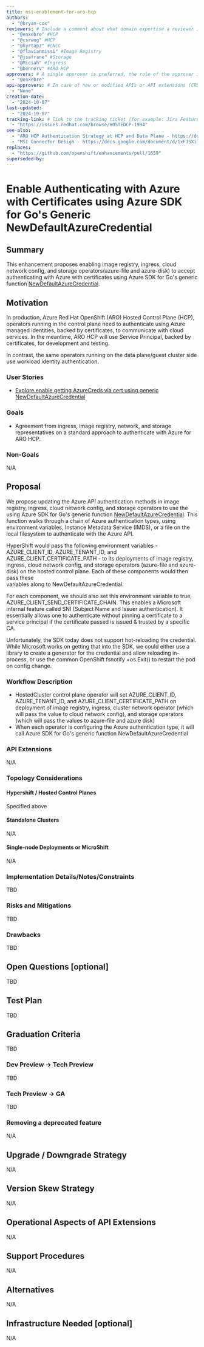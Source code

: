 ```yaml
---
title: msi-enablement-for-aro-hcp
authors:
  - "@bryan-cox"
reviewers: # Include a comment about what domain expertise a reviewer is expected to bring and what area of the enhancement you expect them to focus on. For example: - "@networkguru, for networking aspects, please look at IP bootstrapping aspect"
  - "@enxebre" #HCP
  - "@csrwng" #HCP
  - "@kyrtapz" #CNCC
  - "@flavianmissi" #Image Registry
  - "@jsafrane" #Storage
  - "@Miciah" #Ingress
  - "@bennerv" #ARO HCP
approvers: # A single approver is preferred, the role of the approver is to raise important questions, help ensure the enhancement receives reviews from all applicable areas/SMEs, and determine when consensus is achieved such that the EP can move forward to implementation.  Having multiple approvers makes it difficult to determine who is responsible for the actual approval.
  - "@enxebre"
api-approvers: # In case of new or modified APIs or API extensions (CRDs, aggregated apiservers, webhooks, finalizers). If there is no API change, use "None"
  - "None"
creation-date: 
  - "2024-10-07"
last-updated:
  - "2024-10-07"
tracking-link: # link to the tracking ticket (for example: Jira Feature or Epic ticket) that corresponds to this enhancement
  - "https://issues.redhat.com/browse/HOSTEDCP-1994"
see-also:
  - "ARO HCP Authentication Strategy at HCP and Data Plane - https://docs.google.com/document/d/1Z7N2LAnRlgSgrFjjl2absOnkGFsI2TMcbwaW_CA1qek/edit#heading=h.bupciudrwmna"
  - "MSI Connector Design - https://docs.google.com/document/d/1xFJSXi71bl-fpAJBr2MM1iFdUqeQnlcneAjlH8ogQxQ/edit#heading=h.8e4x3inip35u"
replaces:
  - "https://github.com/openshift/enhancements/pull/1659"
superseded-by:
---
```


# Enable Authenticating with Azure with Certificates using Azure SDK for Go's Generic NewDefaultAzureCredential

## Summary

This enhancement proposes enabling image registry, ingress, cloud network config, and storage operators(azure-file and 
azure-disk) to accept authenticating with Azure with certificates using Azure SDK for Go's generic function 
[NewDefaultAzureCredential](https://github.com/Azure/azure-sdk-for-go/blob/4ebe2fa68c8f9f0a0737d4569810525b4ac45834/sdk/azidentity/default_azure_credential.go#L63).

## Motivation

In production, Azure Red Hat OpenShift (ARO) Hosted Control Plane (HCP), operators running in the control plane need to
authenticate using Azure managed identities, backed by certificates, to communicate with cloud services. In the 
meantime, ARO HCP will use Service Principal, backed by certificates, for development and testing. 

In contrast, the same operators running on the data plane/guest cluster side use workload identity authentication.

### User Stories

* [Explore enable getting AzureCreds via cert using generic NewDefaultAzureCredential](https://issues.redhat.com/browse/HOSTEDCP-1994)

### Goals

* Agreement from ingress, image registry, network, and storage representatives on a standard approach to authenticate with Azure for ARO HCP.

### Non-Goals

N/A

## Proposal

We propose updating the Azure API authentication methods in image registry, ingress, cloud network config, and storage 
operators to use the using Azure SDK for Go's generic function [NewDefaultAzureCredential](https://github.com/Azure/azure-sdk-for-go/blob/4ebe2fa68c8f9f0a0737d4569810525b4ac45834/sdk/azidentity/default_azure_credential.go#L63).
This function walks through a chain of Azure authentication types, using environment variables, Instance Metadata Service (IMDS), or a file on the local filesystem to authenticate with the Azure API.  

HyperShift would pass the following environment variables - AZURE_CLIENT_ID, AZURE_TENANT_ID, and 
AZURE_CLIENT_CERTIFICATE_PATH - to its deployments of image registry, ingress, cloud network config, and storage 
operators (azure-file and azure-disk) on the hosted control plane. Each of these components would then pass these  
variables along to NewDefaultAzureCredential.

For each component, we should also set this environment variable to true, AZURE_CLIENT_SEND_CERTIFICATE_CHAIN. This 
enables a Microsoft internal feature called SNI (Subject Name and Issuer authentication). It essentially allows one to 
authenticate without pinning a certificate to a service principal if the certificate passed is issued & trusted by a 
specific CA. 

Unfortunately, the SDK today does not support hot-reloading the credential. While Microsoft works on getting that into 
the SDK, we could either use a library to create a generator for the credential and allow reloading in-process, or use 
the common OpenShift fsnotify +os.Exit() to restart the pod on config change.

### Workflow Description

* HostedCluster control plane operator will set AZURE_CLIENT_ID, AZURE_TENANT_ID, and AZURE_CLIENT_CERTIFICATE_PATH on deployment of image registry, ingress, cluster network operator (which will pass the value to cloud network config), and storage operators (which will pass the values to azure-file and azure disk)
* When each operator is configuring the Azure authentication type, it will call Azure SDK for Go's generic function NewDefaultAzureCredential

### API Extensions

N/A

### Topology Considerations

#### Hypershift / Hosted Control Planes

Specified above

#### Standalone Clusters

N/A

#### Single-node Deployments or MicroShift

N/A

### Implementation Details/Notes/Constraints

TBD

### Risks and Mitigations

TBD

### Drawbacks

TBD

## Open Questions [optional]

TBD

## Test Plan

TBD

## Graduation Criteria

TBD

### Dev Preview -> Tech Preview

TBD

### Tech Preview -> GA

TBD

### Removing a deprecated feature

N/A

## Upgrade / Downgrade Strategy

N/A

## Version Skew Strategy

N/A

## Operational Aspects of API Extensions

N/A

## Support Procedures

N/A

## Alternatives

N/A

## Infrastructure Needed [optional]

N/A
